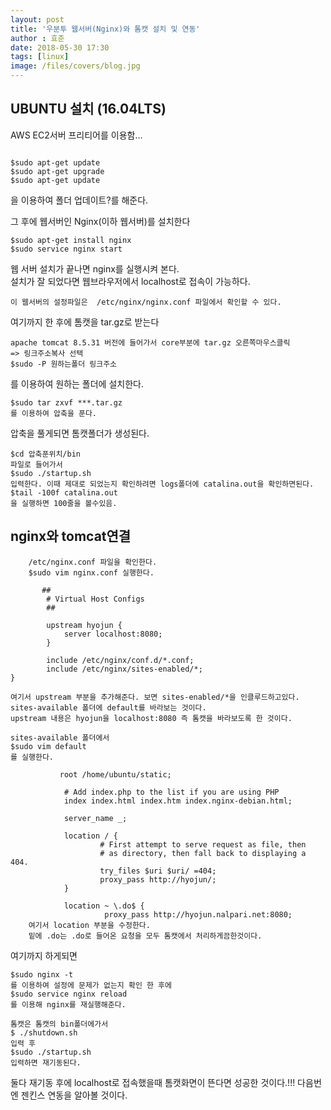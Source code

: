 ```yaml
---
layout: post
title: '우분투 웹서버(Nginx)와 톰캣 설치 및 연동'
author : 효준
date: 2018-05-30 17:30
tags: [linux]
image: /files/covers/blog.jpg
---
```


## UBUNTU 설치 (16.04LTS)

AWS EC2서버 프리티어를 이용함...

```

$sudo apt-get update
$sudo apt-get upgrade
$sudo apt-get update

```

을 이용하여 폴더 업데이트?를 해준다.

그 후에 웹서버인 Nginx(이하 웹서버)를 설치한다

```
$sudo apt-get install nginx
$sudo service nginx start
```

웹 서버 설치가 끝나면 nginx를 실행시켜 본다.<br>
설치가 잘 되었다면 웹브라우저에서 localhost로 접속이 가능하다.

```
이 웹서버의 설정파일은  /etc/nginx/nginx.conf 파일에서 확인할 수 있다.
```

여기까지 한 후에 톰캣을 tar.gz로 받는다

```
apache tomcat 8.5.31 버전에 들어가서 core부분에 tar.gz 오른쪽마우스클릭
=> 링크주소복사 선택
$sudo -P 원하는폴더 링크주소
```

를 이용하여 원하는 폴더에 설치한다.

```
$sudo tar zxvf ***.tar.gz
를 이용하여 압축을 푼다.
```

압축을 풀게되면 톰캣폴더가 생성된다.

```
$cd 압축푼위치/bin
파일로 들어가서
$sudo ./startup.sh
입력한다. 이때 제대로 되었는지 확인하려면 logs폴더에 catalina.out을 확인하면된다.
$tail -100f catalina.out
을 실행하면 100줄을 볼수있음.
```



## nginx와 tomcat연결

```
    /etc/nginx.conf 파일을 확인한다.
    $sudo vim nginx.conf 실행한다.
```

```
       ##
        # Virtual Host Configs
        ##

        upstream hyojun {
            server localhost:8080;
        }

        include /etc/nginx/conf.d/*.conf;
        include /etc/nginx/sites-enabled/*;
}

여기서 upstream 부분을 추가해준다. 보면 sites-enabled/*을 인클루드하고있다.
sites-available 폴더에 default를 바라보는 것이다.
upstream 내용은 hyojun을 localhost:8080 즉 톰캣을 바라보도록 한 것이다.
```

```
sites-available 폴더에서
$sudo vim default
를 실행한다.
```

```
           root /home/ubuntu/static;

            # Add index.php to the list if you are using PHP
            index index.html index.htm index.nginx-debian.html;

            server_name _;

            location / {
                    # First attempt to serve request as file, then
                    # as directory, then fall back to displaying a 404.
                    try_files $uri $uri/ =404;
                    proxy_pass http://hyojun/;
            }

            location ~ \.do$ {
                     proxy_pass http://hyojun.nalpari.net:8080;
    여기서 location 부분을 수정한다.
    밑에 .do는 .do로 들어온 요청을 모두 톰캣에서 처리하게끔한것이다.

```

여기까지 하게되면

```
$sudo nginx -t
를 이용하여 설정에 문제가 없는지 확인 한 후에
$sudo service nginx reload
를 이용해 nginx를 재실행해준다.

톰캣은 톰캣의 bin폴더에가서
$ ./shutdown.sh
입력 후
$sudo ./startup.sh
입력하면 재기동된다.
```

둘다 재기동 후에 localhost로 접속했을때 톰캣화면이 뜬다면 성공한 것이다.!!!
다음번엔 젠킨스 연동을 알아볼 것이다.

